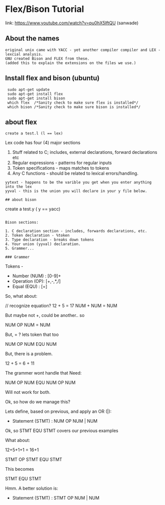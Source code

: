 # Flex/Bison Tutorial

link: https://www.youtube.com/watch?v=pu0hX5lftQU  (sanwade)


## About the names

```
original unix came with YACC - yet another compiler compiler and LEX - lexcial analysis.
GNU created Bison and FLEX from these. 
(added this to explain the extensions on the files we use.)

```


## Install flex and bison (ubuntu)

```
 sudo apt-get update
 sudo apt-get install flex
 sudo apt-get install bison
 which flex  /*Sanity check to make sure flex is installed*/
 which bison /*Sanity check to make sure bison is installed*/
```

## about flex

```
create a test.l (l == lex) 
```

Lex code has four (4) major sections

1. Stuff related to C; includes, external declarations, forward declarations etc
2. Regular expressions - patterns for regular inputs
3. Token specifications - maps matches to tokens
4. Any C functions  - should be related to lexical errors/handling.

```
yytext - happens to be the varible you get when you enter anything into the lex 
yyval - this is the union you will declare in your y file below.  

## about bison

```
create a test.y   ( y == yacc)
```

Bison sections:

1. C declaration section - includes, forwards declarations, etc.
2. Token declaration - %token
3. Type declaration - breaks down tokens
4. Your union (yyval) declaration.
5. Grammer...

### Grammer

```

Tokens -
 - Number (NUM)  :  [0-9]+
 - Operation (OP): [+,-,*,/]
 - Equal (EQU)   : [=]

So, what about:

// recognize equation?
12 + 5 = 17
NUM + NUM = NUM

But maybe not +, could be another.. so 

NUM OP NUM = NUM

But, = ? lets token that too

NUM OP NUM EQU NUM

But, there is a problem.

12 + 5 = 6 + 11

The grammer wont handle that
Need:

NUM OP NUM EQU NUM OP NUM

Will not work for both.

Ok, so how do we manage this?

Lets define, based on previous, and apply an OR (|):
- Statement (STMT) : NUM OP NUM | NUM

Ok, so STMT EQU STMT covers our previous examples

What about:

12+5+1+1 = 16+1

STMT OP STMT EQU STMT


This becomes

STMT EQU STMT

Hmm. A better solution is:

- Statement (STMT) : STMT OP NUM | NUM



